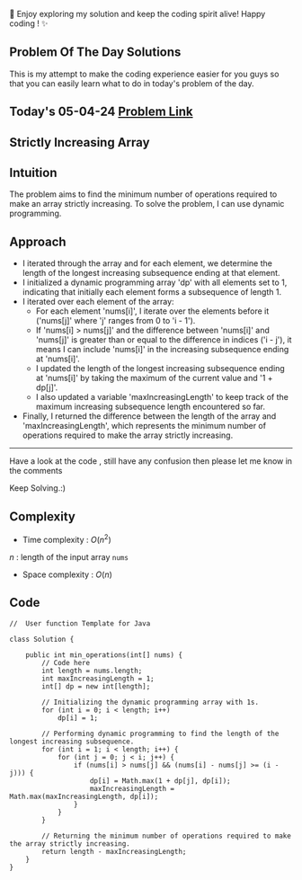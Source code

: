 🚀 Enjoy exploring my solution and keep the coding spirit alive! Happy coding ! ✨

## Problem Of The Day Solutions

This is my attempt to make the coding experience easier for you guys so that you can easily learn what to do in today's problem of the day.

## Today's 05-04-24 [Problem Link](https://www.geeksforgeeks.org/problems/convert-to-strictly-increasing-array3351/1)
## Strictly Increasing Array

## Intuition
The problem aims to find the minimum number of operations required to make an array strictly increasing. To solve the problem, I can use dynamic programming.

## Approach
- I iterated through the array and for each element, we determine the length of the longest increasing subsequence ending at that element.
- I initialized a dynamic programming array 'dp' with all elements set to 1, indicating that initially each element forms a subsequence of length 1.
- I iterated over each element of the array:
  - For each element 'nums[i]', I iterate over the elements before it ('nums[j]' where 'j' ranges from 0 to 'i - 1').
  - If 'nums[i] > nums[j]' and the difference between 'nums[i]' and 'nums[j]' is greater than or equal to the difference in indices ('i - j'), it means I can include 'nums[i]' in the increasing subsequence ending at 'nums[i]'.
  - I updated the length of the longest increasing subsequence ending at 'nums[i]' by taking the maximum of the current value and '1 + dp[j]'.
  - I also updated a variable 'maxIncreasingLength' to keep track of the maximum increasing subsequence length encountered so far.
- Finally, I returned the difference between the length of the array and 'maxIncreasingLength', which represents the minimum number of operations required to make the array strictly increasing.

---
Have a look at the code , still have any confusion then please let me know in the comments

Keep Solving.:)

## Complexity
- Time complexity : $O(n^2)$
<!-- Add your time complexity here, e.g. $$O())$$ -->
$n$ : length of the input array `nums`

- Space complexity : $O(n)$
<!-- Add your space complexity here, e.g. $$O(n)$$ -->

## Code

```
//  User function Template for Java

class Solution {
    
    public int min_operations(int[] nums) {
        // Code here
        int length = nums.length;
        int maxIncreasingLength = 1;
        int[] dp = new int[length];
        
        // Initializing the dynamic programming array with 1s.
        for (int i = 0; i < length; i++)
            dp[i] = 1;
        
        // Performing dynamic programming to find the length of the longest increasing subsequence.
        for (int i = 1; i < length; i++) {
            for (int j = 0; j < i; j++) {
                if (nums[i] > nums[j] && (nums[i] - nums[j] >= (i - j))) {
                    dp[i] = Math.max(1 + dp[j], dp[i]);
                    maxIncreasingLength = Math.max(maxIncreasingLength, dp[i]);
                }
            }
        }
        
        // Returning the minimum number of operations required to make the array strictly increasing.
        return length - maxIncreasingLength;
    }
}
```